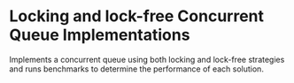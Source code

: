 # Locking and lock-free Concurrent Queue Implementations
Implements a concurrent queue using both locking and lock-free strategies and runs benchmarks to determine the performance of each solution.

